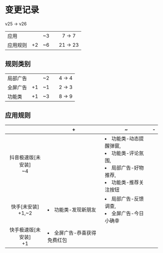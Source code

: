 # 变更记录

v25 -> v26

||||||
|-|:-:|:-:|:-:|:-:|
|应用||~3||7 -> 7|
|应用规则|+2|~6||21 -> 23|

## 规则类别

||||||
|-|:-:|:-:|:-:|:-:|
|局部广告||~2||4 -> 4|
|全屏广告|+1|~1||2 -> 3|
|功能类|+1|~3||8 -> 9|

## 应用规则

||+|~|-|
|:-:|-|-|-|
|抖音极速版[未安装]<br>~4||<li>功能类-动态提醒弹窗,<li>功能类-评论氛围,<li>局部广告-好物推荐,<li>功能类-推荐关注按钮||
|快手[未安装]<br>+1,~2|<li>功能类-发现新朋友|<li>局部广告-反馈调查,<li>全屏广告-今日小确幸||
|快手极速版[未安装]<br>+1|<li>全屏广告-恭喜获得免费红包|||
